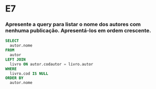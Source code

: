 # E7
### Apresente a query para listar o nome dos autores com nenhuma publicação. Apresentá-los em ordem crescente.

```sql
SELECT 
  autor.nome
FROM 
  autor
LEFT JOIN 
  livro ON autor.codautor = livro.autor
WHERE 
  livro.cod IS NULL
ORDER BY 
  autor.nome
```